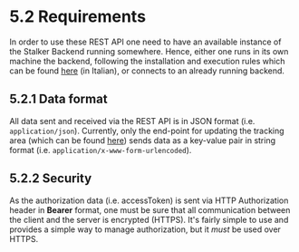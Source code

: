 # 5.2 Requirements

In order to use these REST API one need to have an available instance of the Stalker Backend running somewhere. Hence, either one runs in its own machine the backend, following the installation and execution rules which can be found [here](../backend/requisiti.md) (in Italian), or connects to an already running backend.

## 5.2.1 Data format
All data sent and received via the REST API is in JSON format (i.e. `application/json`). Currently, only the end-point for updating the tracking area (which can be found [here](api/OrganizationApi.md#updateOrganizationTrackingArea)) sends data as a key-value pair in string format (i.e. `application/x-www-form-urlencoded`).

## 5.2.2 Security
As the authorization data (i.e. accessToken) is sent via HTTP Authorization header in **Bearer** format, one must be sure that all communication between the client and the server is encrypted (HTTPS). It's fairly simple to use and provides a simple way to manage authorization, but it *must* be used over HTTPS.